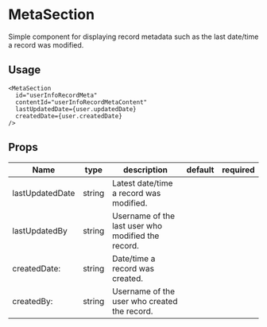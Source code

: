 # MetaSection
Simple component for displaying record metadata such as the last date/time a record was modified.

## Usage
```
<MetaSection
  id="userInfoRecordMeta"
  contentId="userInfoRecordMetaContent"
  lastUpdatedDate={user.updatedDate}
  createdDate={user.createdDate}
/>
```

## Props
Name | type | description | default | required
--- | --- | --- | --- | ---
lastUpdatedDate | string | Latest date/time a record was modified. |  | 
lastUpdatedBy | string | Username of the last user who modified the record. |  | 
createdDate: | string | Date/time a record was created. |  | 
createdBy: | string | Username of the user who created the record. |  | 
